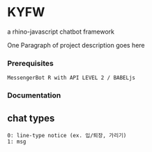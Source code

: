 # KYFW
a rhino-javascript chatbot framework

One Paragraph of project description goes here

### Prerequisites

```
MessengerBot R with API LEVEL 2 / BABELjs
```

### Documentation

## chat types

```
0: line-type notice (ex. 입/퇴장, 가리기)
1: msg

```